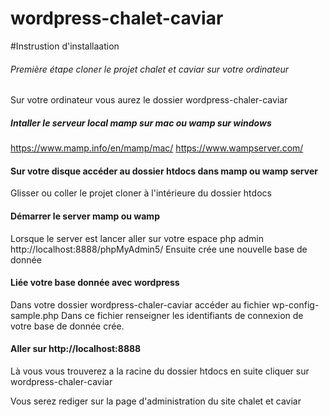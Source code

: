 # wordpress-chalet-caviar
 
#Instrustion d'installaation 

###### Première étape cloner le projet chalet et caviar sur votre ordinateur
Sur votre ordinateur vous aurez le dossier wordpress-chaler-caviar

##### Intaller le serveur local mamp sur mac ou wamp sur windows
https://www.mamp.info/en/mamp/mac/
https://www.wampserver.com/

#### Sur votre disque accéder au dossier htdocs dans mamp ou wamp server
Glisser ou coller le projet cloner à l'intérieure du dossier htdocs

#### Démarrer le server mamp ou wamp 
Lorsque le server est lancer aller sur votre espace php admin http://localhost:8888/phpMyAdmin5/
Ensuite crée une nouvelle base de donnée 

#### Liée votre base donnée avec wordpress 
Dans votre dossier wordpress-chaler-caviar accéder au fichier wp-config-sample.php
Dans ce fichier renseigner les identifiants de connexion de votre base de donnée crée.

#### Aller sur http://localhost:8888

Là vous vous trouverez a la racine du dossier htdocs en suite cliquer sur wordpress-chaler-caviar
 
Vous serez rediger sur la page d'administration du site chalet et caviar


